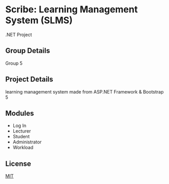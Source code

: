 # Scribe: Learning Management System (SLMS)
.NET Project

## Group Details
Group 5 

## Project Details
learning management system made from ASP.NET Framework & Bootstrap 5

## Modules
- Log In
- Lecturer
- Student
- Administrator
- Workload

## License
[MIT](https://choosealicense.com/licenses/mit/)
